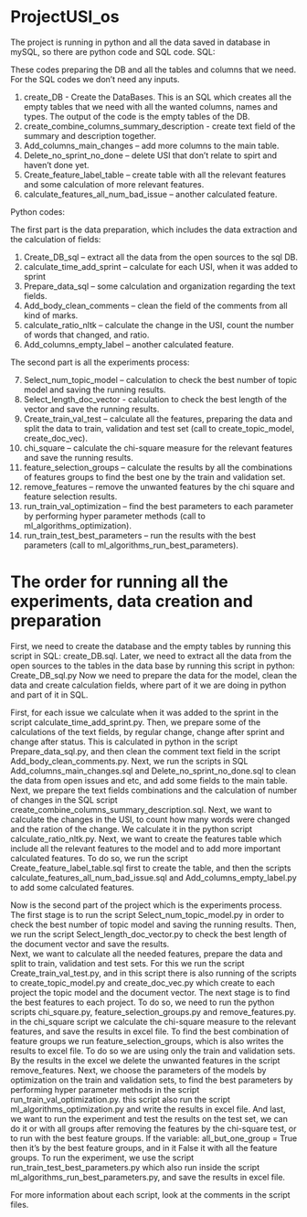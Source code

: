 # ProjectUSI_os
The project is running in python and all the data saved in database in mySQL, so there are python code and SQL code.
SQL:

These codes preparing the DB and all the tables and columns that we need.
For the SQL codes we don’t need any inputs.

1.	create_DB - Create the DataBases. This is an SQL which creates all the empty tables that we need with all the wanted columns, names and types. The output of the code is the empty tables of the DB.
2.	create_combine_columns_summary_description - create text field of the summary and description together.
3.	Add_columns_main_changes – add more columns to the main table.
4.	Delete_no_sprint_no_done – delete USI that don’t relate to spirt and haven’t done yet.
5.	Create_feature_label_table – create table with all the relevant features and some calculation of more relevant features.
6.	calculate_features_all_num_bad_issue – another calculated feature.

Python codes:

The first part is the data preparation, which includes the data extraction and the calculation of fields:

1.	Create_DB_sql – extract all the data from the open sources to the sql DB.
2.	calculate_time_add_sprint – calculate for each USI, when it was added to sprint
3.	Prepare_data_sql – some calculation and organization regarding the text fields.
4.	Add_body_clean_comments – clean the field of the comments from all kind of marks.
5.	calculate_ratio_nltk – calculate the change in the USI, count the number of words that changed, and ratio.
6.	Add_columns_empty_label – another calculated feature.

The second part is all the experiments process:

7.	Select_num_topic_model – calculation to check the best number of topic model and saving the running results.
8.	Select_length_doc_vector - calculation to check the best length of the vector and save the running results.
9.	Create_train_val_test –  calculate all the features, preparing the data and split the data to train, validation and test set (call to create_topic_model, create_doc_vec).
10.	chi_square – calculate the chi-square measure for the relevant features and save the running results.
11.	feature_selection_groups – calculate the results by all the combinations of features groups to find the best one by the train and validation set.
12.	remove_features – remove the unwanted features by the chi square and feature selection results.
13.	run_train_val_optimization – find the best parameters to each parameter by performing hyper parameter methods (call to ml_algorithms_optimization).
14.	run_train_test_best_parameters – run the results with the best parameters (call to ml_algorithms_run_best_parameters).





# The order for running all the experiments, data creation and preparation

First, we need to create the database and the empty tables by running this script in SQL:
create_DB.sql.
Later, we need to extract all the data from the open sources to the tables in the data base by running this script in python: Create_DB_sql.py
Now we need to prepare the data for the model, clean the data and create calculation fields, where part of it we are doing in python and part of it in SQL. 

First, for each issue we calculate when it was added to the sprint in the script calculate_time_add_sprint.py. 
Then, we prepare some of the calculations of the text fields, by regular change, change after sprint and change after status. This is calculated in python in the script Prepare_data_sql.py, and then clean the comment text field in the script Add_body_clean_comments.py.
Next, we run the scripts in SQL Add_columns_main_changes.sql and Delete_no_sprint_no_done.sql to clean the data from open issues and etc, and add some fields to the main table.
Next, we prepare the text fields combinations and the calculation of number of changes in the SQL script create_combine_columns_summary_description.sql. 
Next, we want to calculate the changes in the USI, to count how many words were changed and the ration of the change. We calculate it in the python script calculate_ratio_nltk.py.
Next, we want to create the features table which include all the relevant features to the model and to add more important calculated features. To do so, we run the script Create_feature_label_table.sql first to create the table, and then the scripts calculate_features_all_num_bad_issue.sql and Add_columns_empty_label.py to add some calculated features.

Now is the second part of the project which is the experiments process.
The first stage is to run the script Select_num_topic_model.py in order to check the best number of topic model and saving the running results. Then, we run the script Select_length_doc_vector.py to check the best length of the document vector and save the results.  
Next, we want to calculate all the needed features, prepare the data and split to train, validation and test sets. For this we run the script Create_train_val_test.py, and in this script there is also running of the scripts to create_topic_model.py and create_doc_vec.py which create to each project the topic model and the document vector. 
The next stage is to find the best features to each project. To do so, we need to run the python scripts 
chi_square.py, feature_selection_groups.py and remove_features.py. in the chi_square script we calculate the chi-square measure to the relevant features, and save the results  in excel file. To find the best combination of feature groups we run feature_selection_groups, which is also writes the results to excel file. To do so we are using only the train and validation sets. By the results in the excel we delete the unwanted features in the script remove_features.
Next, we choose the parameters of the models by optimization on the train and validation sets, to find the best parameters by performing hyper parameter methods in the script run_train_val_optimization.py. this script also run the script ml_algorithms_optimization.py and write the results in excel file.
And last, we want to run the experiment and test the results on the test set, we can do it or with all groups after removing the features by the chi-square test, or to run with the best feature groups. If the variable:  all_but_one_group = True then it’s by the best feature groups, and in it False it with all the feature groups. To run the experiment, we use the script run_train_test_best_parameters.py which also run inside the script ml_algorithms_run_best_parameters.py, and save the results in excel file.

For more information about each script, look at the comments in the script files. 

